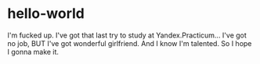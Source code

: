 # hello-world
I'm fucked up. I've got that last try to study at Yandex.Practicum...
I've got no job, BUT I've got wonderful girlfriend.
And I know I'm talented. So I hope I gonna make it.

